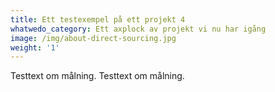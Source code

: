 ```yaml
---
title: Ett testexempel på ett projekt 4
whatwedo_category: Ett axplock av projekt vi nu har igång
image: /img/about-direct-sourcing.jpg
weight: '1'
---
```

Testtext om målning. Testtext om målning.
